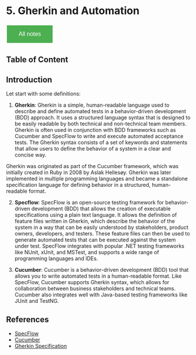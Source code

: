 # 5. Gherkin and Automation

<style>
  .back-button {
    background-color: #4CAF50; /* Green */
    border: none;
    color: white;
    padding: 15px 32px;
    text-align: center;
    text-decoration: none;
    display: inline-block;
    font-size: 16px;
    margin: 4px 2px;
    cursor: pointer;
  }
</style>

<button class="back-button" onclick="window.location.href='https://matiaspakua.github.io/tech.notes.io'">All notes</button>

## Table of Content

## Introduction

Let start with some definitions:

1. **Gherkin**: Gherkin is a simple, human-readable language used to describe and define automated tests in a behavior-driven development (BDD) approach. It uses a structured language syntax that is designed to be easily readable by both technical and non-technical team members. Gherkin is often used in conjunction with BDD frameworks such as Cucumber and SpecFlow to write and execute automated acceptance tests. The Gherkin syntax consists of a set of keywords and statements that allow users to define the behavior of a system in a clear and concise way.

Gherkin was originated as part of the Cucumber framework, which was initially created in Ruby in 2008 by Aslak Hellesøy. Gherkin was later implemented in multiple programming languages and became a standalone specification language for defining behavior in a structured, human-readable format.


2. **Specflow**: SpecFlow is an open-source testing framework for behavior-driven development (BDD) that allows the creation of executable specifications using a plain text language. It allows the definition of feature files written in Gherkin, which describe the behavior of the system in a way that can be easily understood by stakeholders, product owners, developers, and testers. These feature files can then be used to generate automated tests that can be executed against the system under test. SpecFlow integrates with popular .NET testing frameworks like NUnit, xUnit, and MSTest, and supports a wide range of programming languages and IDEs.

2. **Cucumber**:  Cucumber is a behavior-driven development (BDD) tool that allows you to write automated tests in a human-readable format. Like SpecFlow, Cucumber supports Gherkin syntax, which allows for collaboration between business stakeholders and technical teams. Cucumber also integrates well with Java-based testing frameworks like JUnit and TestNG.

## References

 - [SpecFlow](https://specflow.org/)
 - [Cucumber](https://cucumber.io/)
 - [Gherkin Specification](https://cucumber.io/docs/gherkin/)
  